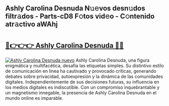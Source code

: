 ## Ashly Carolina Desnuda N𝚞𝚎vos desn𝚞dos filtr𝚊dos - Parts-cD8 F𝚘tos vid𝚎o - C𝚘ntenido atr𝚊ctivo aWAhj

# <h2><a href="http://mb8dqy8.tromn.icu/?c=Ashly+Carolina+Desnuda">🔗👉👉👉 Ashly Carolina Desnuda 🔗🔗</a></h2>

[![Ashly Carolina Desnuda nuevo](https://i.imgur.com/pEAQMta.gif)](http://mb8dqy8.tromn.icu/?c=Ashly+Carolina+Desnuda)
Ashly Carolina Desnuda, una figura enigmática y multifacética, desafía las etiquetas simples. Su distintivo estilo de comunicación en línea ha cautivado y provocado críticas, generando debates sobre privacidad, autoexpresión y la dinámica de las comunidades digitales. Independientemente de sus decisiones futuras, su influencia en los medios digitales es indiscutible. Con un compromiso inquebrantable y un magnetismo innegable, la presencia de Ashly Carolina Desnuda en el mundo online es imparable.
